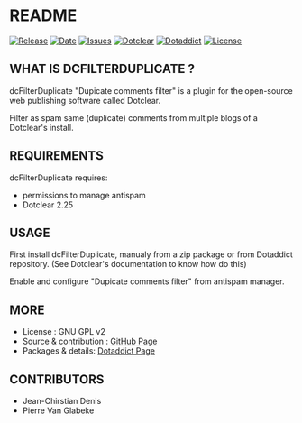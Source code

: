 # README

[![Release](https://img.shields.io/github/v/release/JcDenis/dcFilterDuplicate)](https://github.com/JcDenis/dcFilterDuplicate/releases)
[![Date](https://img.shields.io/github/release-date/JcDenis/dcFilterDuplicate)](https://github.com/JcDenis/dcFilterDuplicate/releases)
[![Issues](https://img.shields.io/github/issues/JcDenis/dcFilterDuplicate)](https://github.com/JcDenis/dcFilterDuplicate/issues)
[![Dotclear](https://img.shields.io/badge/dotclear-v2.24-blue.svg)](https://fr.dotclear.org/download)
[![Dotaddict](https://img.shields.io/badge/dotaddict-official-green.svg)](https://plugins.dotaddict.org/dc2/details/dcFilterDuplicate)
[![License](https://img.shields.io/github/license/JcDenis/dcFilterDuplicate)](https://github.com/JcDenis/dcFilterDuplicate/blob/master/LICENSE)

## WHAT IS DCFILTERDUPLICATE ?

dcFilterDuplicate "Dupicate comments filter" is a plugin for the 
open-source web publishing software called Dotclear.

Filter as spam same (duplicate) comments from multiple blogs of a Dotclear's install.

## REQUIREMENTS

 dcFilterDuplicate requires: 

  * permissions to manage antispam
  * Dotclear 2.25

## USAGE

First install dcFilterDuplicate, manualy from a zip package or from 
Dotaddict repository. (See Dotclear's documentation to know how do this)

Enable and configure "Dupicate comments filter" from antispam manager.

## MORE

 * License : GNU GPL v2
 * Source & contribution : [GitHub Page](https://github.com/JcDenis/dcFilterDuplicate)
 * Packages & details:  [Dotaddict Page](https://plugins.dotaddict.org/dc2/details/dcFilterDuplicate)

## CONTRIBUTORS

 * Jean-Chirstian Denis
 * Pierre Van Glabeke